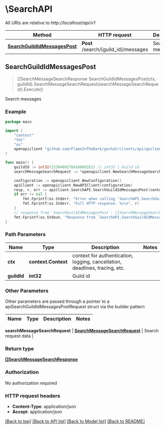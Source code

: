 # \SearchAPI

All URIs are relative to *http://localhost/api/v1*

Method | HTTP request | Description
------------- | ------------- | -------------
[**SearchGuildIdMessagesPost**](SearchAPI.md#SearchGuildIdMessagesPost) | **Post** /search/{guild_id}/messages | Search messages



## SearchGuildIdMessagesPost

> []SearchMessageSearchResponse SearchGuildIdMessagesPost(ctx, guildId).SearchMessageSearchRequest(searchMessageSearchRequest).Execute()

Search messages

### Example

```go
package main

import (
	"context"
	"fmt"
	"os"
	openapiclient "github.com/FlameInTheDark/gochat/clients/api/goclient"
)

func main() {
	guildId := int32(2230469276416868352) // int32 | Guild id
	searchMessageSearchRequest := *openapiclient.NewSearchMessageSearchRequest() // SearchMessageSearchRequest | Search request data

	configuration := openapiclient.NewConfiguration()
	apiClient := openapiclient.NewAPIClient(configuration)
	resp, r, err := apiClient.SearchAPI.SearchGuildIdMessagesPost(context.Background(), guildId).SearchMessageSearchRequest(searchMessageSearchRequest).Execute()
	if err != nil {
		fmt.Fprintf(os.Stderr, "Error when calling `SearchAPI.SearchGuildIdMessagesPost``: %v\n", err)
		fmt.Fprintf(os.Stderr, "Full HTTP response: %v\n", r)
	}
	// response from `SearchGuildIdMessagesPost`: []SearchMessageSearchResponse
	fmt.Fprintf(os.Stdout, "Response from `SearchAPI.SearchGuildIdMessagesPost`: %v\n", resp)
}
```

### Path Parameters


Name | Type | Description  | Notes
------------- | ------------- | ------------- | -------------
**ctx** | **context.Context** | context for authentication, logging, cancellation, deadlines, tracing, etc.
**guildId** | **int32** | Guild id | 

### Other Parameters

Other parameters are passed through a pointer to a apiSearchGuildIdMessagesPostRequest struct via the builder pattern


Name | Type | Description  | Notes
------------- | ------------- | ------------- | -------------

 **searchMessageSearchRequest** | [**SearchMessageSearchRequest**](SearchMessageSearchRequest.md) | Search request data | 

### Return type

[**[]SearchMessageSearchResponse**](SearchMessageSearchResponse.md)

### Authorization

No authorization required

### HTTP request headers

- **Content-Type**: application/json
- **Accept**: application/json

[[Back to top]](#) [[Back to API list]](../README.md#documentation-for-api-endpoints)
[[Back to Model list]](../README.md#documentation-for-models)
[[Back to README]](../README.md)

